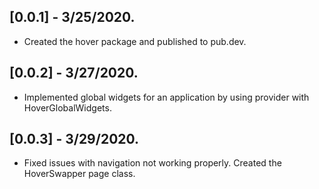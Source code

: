 ## [0.0.1] - 3/25/2020.
* Created the hover package and published to pub.dev.

## [0.0.2] - 3/27/2020.
* Implemented global widgets for an application by using provider with HoverGlobalWidgets.


## [0.0.3] - 3/29/2020.
* Fixed issues with navigation not working properly. Created the HoverSwapper page class.